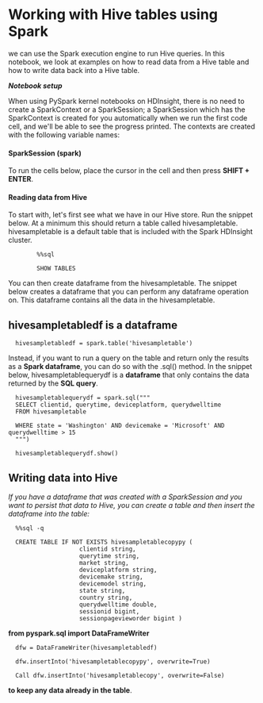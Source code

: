    # Working with Hive tables using Spark

we can use the Spark execution engine to run Hive queries. In this notebook, we look at examples on how to read data from a Hive table and how to write data back into a Hive table.

*__Notebook setup__*

When using PySpark kernel notebooks on HDInsight, there is no need to create a SparkContext or a SparkSession; a SparkSession which has the SparkContext is created for you automatically when we run the first code cell, and we'll be able to see the progress printed. The contexts are created with the following variable names:

   #### SparkSession (spark)
To run the cells below, place the cursor in the cell and then press __SHIFT + ENTER__.

   #### Reading data from Hive
To start with, let's first see what we have in our Hive store. Run the snippet below. At a minimum this should return a table called hivesampletable. hivesampletable is a default table that is included with the Spark HDInsight cluster.

            %%sql

            SHOW TABLES

You can then create dataframe from the hivesampletable. The snippet below creates a dataframe that you can perform any dataframe operation on. This dataframe contains all the data in the hivesampletable.

   ## hivesampletabledf is a dataframe

      hivesampletabledf = spark.table('hivesampletable')

Instead, if you want to run a query on the table and return only the results as a __Spark dataframe__, you can do so with the .sql() method. In the snippet below, hivesampletablequerydf is a __dataframe__ that only contains the data returned by the __SQL query__.

      hivesampletablequerydf = spark.sql("""
      SELECT clientid, querytime, deviceplatform, querydwelltime 
      FROM hivesampletable 

      WHERE state = 'Washington' AND devicemake = 'Microsoft' AND querydwelltime > 15
      """)

      hivesampletablequerydf.show()

   ## Writing data into Hive

*If you have a dataframe that was created with a SparkSession and you want to persist that data to Hive, you can create a table and then insert the dataframe into the table:*

      %%sql -q

      CREATE TABLE IF NOT EXISTS hivesampletablecopypy ( 
                        clientid string, 
                        querytime string, 
                        market string, 
                        deviceplatform string,
                        devicemake string,
                        devicemodel string,
                        state string, 
                        country string,
                        querydwelltime double,
                        sessionid bigint,
                        sessionpagevieworder bigint )

__from pyspark.sql import DataFrameWriter__

      dfw = DataFrameWriter(hivesampletabledf)

      dfw.insertInto('hivesampletablecopypy', overwrite=True)

      Call dfw.insertInto('hivesampletablecopy', overwrite=False)       
   __to keep any data already in the table__.
